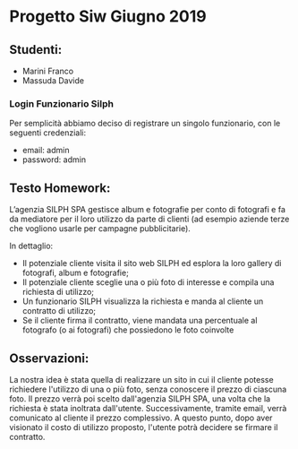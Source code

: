# Progetto Siw Giugno 2019

## Studenti: 
- Marini Franco
- Massuda Davide


### Login Funzionario Silph
Per semplicità abbiamo deciso di registrare un singolo funzionario, con le seguenti credenziali: 
- email: admin
- password: admin





## Testo Homework: 
L’agenzia SILPH SPA gestisce album e fotografie per conto di fotografi e fa da mediatore per il loro utilizzo da parte di clienti (ad esempio aziende terze che vogliono usarle per campagne pubblicitarie). 

In dettaglio:
- Il potenziale cliente visita il sito web SILPH ed esplora la loro gallery di fotografi, album e fotografie;
- Il potenziale cliente sceglie una o più foto di interesse e compila una richiesta di utilizzo;
- Un funzionario SILPH visualizza la richiesta e manda al cliente un contratto di utilizzo;
- Se il cliente firma il contratto, viene mandata una percentuale al fotografo (o ai fotografi) che possiedono le foto coinvolte


 ## Osservazioni:

La nostra idea è stata quella di realizzare un sito in cui il cliente potesse richiedere l'utilizzo di una o più foto, senza conoscere il prezzo di ciascuna foto.
Il prezzo verrà poi scelto dall'agenzia SILPH SPA, una volta che la richiesta è stata inoltrata dall'utente.
Successivamente, tramite email, verrà comunicato al cliente il prezzo complessivo.
A questo punto, dopo aver visionato il costo di utilizzo proposto, l'utente potrà decidere se firmare il contratto.

